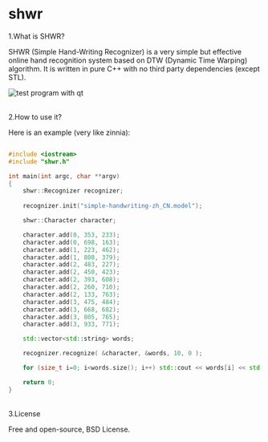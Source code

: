 # shwr

1.What is SHWR?

SHWR (Simple Hand-Writing Recognizer) is a very simple but effective online hand recognition system based on DTW (Dynamic Time Warping) algorithm. It is written in pure C++ with no third party dependencies (except STL).

![test program with qt](https://a.fsdn.com/con/app/proj/shwr/screenshots/shwr_qt_sample_01.png)

<br />
2.How to use it?

Here is an example (very like zinnia):

``` c++

#include <iostream>
#include "shwr.h"

int main(int argc, char **argv)
{
    shwr::Recognizer recognizer;
	
    recognizer.init("simple-handwriting-zh_CN.model");

    shwr::Character character;

    character.add(0, 353, 233);
    character.add(0, 698, 163);
    character.add(1, 223, 462);
    character.add(1, 808, 379);
    character.add(2, 483, 227);
    character.add(2, 450, 423);
    character.add(2, 393, 608);
    character.add(2, 260, 710);
    character.add(2, 133, 763);
    character.add(3, 475, 484);
    character.add(3, 668, 682);
    character.add(3, 805, 765);
    character.add(3, 933, 771);

    std::vector<std::string> words;

    recognizer.recognize( &character, &words, 10, 0 );

    for (size_t i=0; i<words.size(); i++) std::cout << words[i] << std::endl;

    return 0;
}

```

<br />
3.License

Free and open-source, BSD License.


